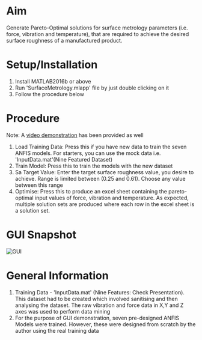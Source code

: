 # Aim
Generate Pareto-Optimal solutions for surface metrology parameters  (i.e. force, vibration and temperature), that are required to achieve the desired surface roughness of a manufactured product.

#  Setup/Installation
1. Install MATLAB2016b or above
2. Run 'SurfaceMetrology.mlapp' file by just double clicking on it
3. Follow the procedure below

# Procedure
Note: A [video demonstration](https://drive.google.com/file/d/1m0hZkJXE3TtX05IuilRyTRLyBysoKkus/view?usp=sharing) has been provided as well 
1. Load Training Data: Press this if you have new data to train the seven ANFIS models. For starters, you can use the mock data i.e. 'InputData.mat'(Nine Featured Dataset)
2. Train Model: Press this to train the models with the new dataset
3. Sa Target Value: Enter the target surface roughness value, you desire to achieve. Range is limited between (0.25 and 0.61). Choose any value between this range
4. Optimise: Press this to produce an excel sheet containing the pareto-optimal input values of force, vibration and temperature. As expected, multiple solution sets are produced where each row in the excel sheet is a solution set.

# GUI Snapshot
![GUI](https://user-images.githubusercontent.com/34181525/85017093-d532a980-b162-11ea-8e85-1e42e5ec62db.png)

# General Information
1. Training Data - 'InputData.mat' (Nine Features: Check Presentation). This dataset had to be created which involved sanitising and then analysing the dataset. The raw vibration and force data in X,Y and Z axes was used to perform data mining
2. For the purpose of GUI demonstration, seven pre-designed ANFIS Models were trained. However, these were designed from scratch by the author using the real training data

